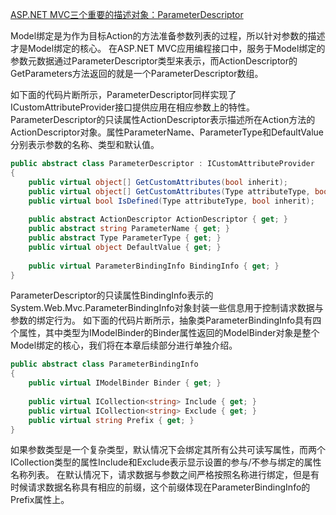﻿[ASP.NET MVC三个重要的描述对象：ParameterDescriptor ](http://www.cnblogs.com/artech/archive/2012/05/11/parameter-descriptor.html)

Model绑定是为作为目标Action的方法准备参数列表的过程，所以针对参数的描述才是Model绑定的核心。
在ASP.NET MVC应用编程接口中，服务于Model绑定的参数元数据通过ParameterDescriptor类型来表示，而ActionDescriptor的GetParameters方法返回的就是一个ParameterDescriptor数组。

如下面的代码片断所示，ParameterDescriptor同样实现了ICustomAttributeProvider接口提供应用在相应参数上的特性。
ParameterDescriptor的只读属性ActionDescriptor表示描述所在Action方法的ActionDescriptor对象。属性ParameterName、ParameterType和DefaultValue分别表示参数的名称、类型和默认值。

``` C#
public abstract class ParameterDescriptor : ICustomAttributeProvider
{   
    public virtual object[] GetCustomAttributes(bool inherit);
    public virtual object[] GetCustomAttributes(Type attributeType, bool inherit);
    public virtual bool IsDefined(Type attributeType, bool inherit);
    
    public abstract ActionDescriptor ActionDescriptor { get; }
    public abstract string ParameterName { get; }
    public abstract Type ParameterType { get; }
    public virtual object DefaultValue { get; }
  
    public virtual ParameterBindingInfo BindingInfo { get; }
}
```

        
ParameterDescriptor的只读属性BindingInfo表示的System.Web.Mvc.ParameterBindingInfo对象封装一些信息用于控制请求数据与参数的绑定行为。
如下面的代码片断所示，抽象类ParameterBindingInfo具有四个属性，其中类型为IModelBinder的Binder属性返回的ModelBinder对象是整个Model绑定的核心，我们将在本章后续部分进行单独介绍。

``` C#
public abstract class ParameterBindingInfo
{
    public virtual IModelBinder Binder { get; }
    
    public virtual ICollection<string> Include { get; }
    public virtual ICollection<string> Exclude { get; }
    public virtual string Prefix { get; }
}
```

如果参数类型是一个复杂类型，默认情况下会绑定其所有公共可读写属性，而两个ICollection<string>类型的属性Include和Exclude表示显示设置的参与/不参与绑定的属性名称列表。
在默认情况下，请求数据与参数之间严格按照名称进行绑定，但是有时候请求数据名称具有相应的前缀，这个前缀体现在ParameterBindingInfo的Prefix属性上。
